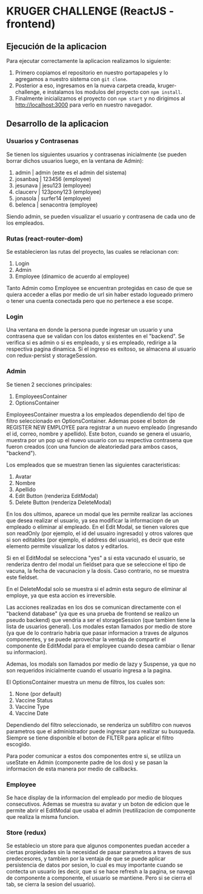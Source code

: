 # KRUGER CHALLENGE (ReactJS - frontend)

## Ejecución de la aplicacion

Para ejecutar correctamente la aplicacion realizamos lo siguiente:

1. Primero copiamos el repositorio en nuestro portapapeles y lo agregamos a nuestro sistema con `git clone`. 
2. Posterior a eso, ingresamos en la nueva carpeta creada, kruger-challenge, e instalamos los modulos del proyecto con `npm install`.
3. Finalmente inicializamos el proyecto con `npm start` y no dirigimos al [http://localhost:3000](http://localhost:3000) para verlo en nuestro navegador.

## Desarrollo de la aplicacion

### Usuarios y Contrasenas

Se tienen los siguientes usuarios y contrasenas inicialmente (se pueden borrar dichos usuarios luego, en la ventana de Admin):

1. admin | admin (este es el admin del sistema)
2. josanbaq | 123456 (employee)
3. jesunava | jesu123 (employee)
4. claucerv | 123pony123 (employee)
5. jonasola | surfer14 (employee)
6. belenca | senacontra (employee)

Siendo admin, se pueden visualizar el usuario y contrasena de cada uno de los empleados.

### Rutas (react-router-dom)

Se establecieron las rutas del proyecto, las cuales se relacionan con:

1. Login
2. Admin
3. Employee (dinamico de acuerdo al employee)

Tanto Admin como Employee se encuentran protegidas en caso de que se quiera acceder a ellas por medio de url sin haber estado logueado primero o tener una cuenta conectada pero que no pertenece a ese scope.

### Login

Una ventana en donde la persona puede ingresar un usuario y una contrasena que se validan con los datos existentes en el "backend". Se verifica si es admin o si es empleado, y si es empleado, redirige a la respectiva pagina dinamica. Si el ingreso es exitoso, se almacena al usuario con redux-persist y storageSession.

### Admin

Se tienen 2 secciones principales:

1. EmployeesContainer
2. OptionsContainer

EmployeesContainer muestra a los empleados dependiendo del tipo de filtro seleccionado en OptionsContainer. Ademas posee el boton de REGISTER NEW EMPLOYEE para registrar a un nuevo empleado (ingresando el id, correo, nombre y apellido). Este boton, cuando se genera el usuario, muestra por un pop up el nuevo usuario con su respectiva contrasena que fueron creados (con una funcion de aleatoriedad para ambos casos, "backend").

Los empleados que se muestran tienen las siguientes caracteristicas:

1. Avatar
2. Nombre
3. Apellido
4. Edit Button (renderiza EditModal)
5. Delete Button (renderiza DeleteModal) 

En los dos ultimos, aparece un modal que les permite realizar las acciones que desea realizar el usuario, ya sea modificar la informaciopn de un empleado o eliminar al empleado. En el Edit Modal, se tienen valores que son readOnly (por ejemplo, el id del usuairo ingresado) y otros valores que si son editables (por ejemplo, el address del usuario), es decir que este elemento permite visualizar los datos y editarlos.

Si en el EditModal se selecciona "yes" a si esta vacunado el usuario, se renderiza dentro del modal un fieldset para que se seleccione el tipo de vacuna, la fecha de vacunacion y la dosis. Caso contrario, no se muestra este fieldset.

En el DeleteModal solo se muestra si el admin esta seguro de eliminar al employe, ya que esta accion es irreversible.

Las acciones realizadas en los dos se comunican directamente con el "backend database" (ya que es una prueba de frontend se realizo un pseudo backend) que vendria a ser el storageSession (que tambien tiene la lista de usuarios general). Los modales estan llamados por medio de store (ya que de lo contrario habria que pasar informacion a traves de algunos componentes, y se puede aprovechar la ventaja de compartir el componente de EditModal para el employee cuando desea cambiar o llenar su informacion).

Ademas, los modals son llamados por medio de lazy y Suspense, ya que no son requeridos inicialmente cuando el usuario ingresa a la pagina.

El OptionsContainer muestra un menu de filtros, los cuales son:

1. None (por default)
2. Vaccine Status
3. Vaccine Type
4. Vaccine Date

Dependiendo del filtro seleccionado, se renderiza un subfiltro con nuevos parametros que el administrador puede ingresar para realizar su busqueda. Siempre se tiene disponible el boton de FILTER para aplicar el filtro escogido.

Para poder comunicar a estos dos componentes entre si, se utiliza un useState en Admin (componente padre de los dos) y se pasan la informacion de esta manera por medio de callbacks.

### Employee

Se hace display de la informacion del empleado por medio de bloques consecutivos. Ademas se muestra su avatar y un boton de edicion que le permite abrir el EditModal que usaba el admin (reutilizacion de componente que realiza la misma funcion.

### Store (redux)

Se establecio un store para que algunos componentes puedan acceder a ciertas propiedades sin la necesidad de pasar parametros a traves de sus predecesores, y tambien por la ventaja de que se puede aplicar persistencia de datos por sesion, lo cual es muy importante cuando se contecta un usuario (es decir, que si se hace refresh a la pagina, se navega de componente a componente, el usuario se mantiene. Pero si se cierra el tab, se cierra la sesion del usuario).